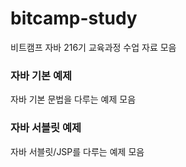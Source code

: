 # bitcamp-study
비트캠프 자바 216기 교육과정 수업 자료 모음

### 자바 기본 예제
자바 기본 문법을 다루는 예제 모음

### 자바 서블릿 예제
자바 서블릿/JSP를 다루는 예제 모음
